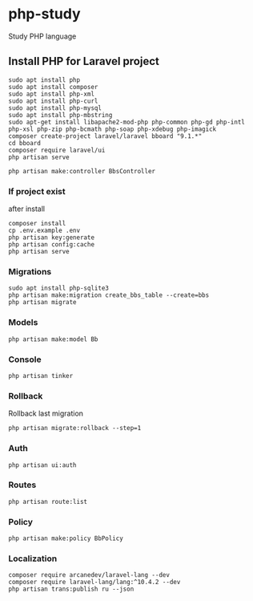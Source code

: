 # php-study
Study PHP language

## Install PHP for Laravel project
```
sudo apt install php
sudo apt install composer
sudo apt install php-xml
sudo apt install php-curl
sudo apt install php-mysql
sudo apt install php-mbstring
sudo apt-get install libapache2-mod-php php-common php-gd php-intl php-xsl php-zip php-bcmath php-soap php-xdebug php-imagick
composer create-project laravel/laravel bboard "9.1.*"
cd bboard
composer require laravel/ui
php artisan serve

php artisan make:controller BbsController
```
### If project exist
after install
```
composer install
cp .env.example .env
php artisan key:generate
php artisan config:cache
php artisan serve
```

### Migrations
```
sudo apt install php-sqlite3
php artisan make:migration create_bbs_table --create=bbs
php artisan migrate
```

### Models
```
php artisan make:model Bb
```

### Console
```
php artisan tinker
```

### Rollback
Rollback last migration
```
php artisan migrate:rollback --step=1
```

### Auth
```
php artisan ui:auth
```

### Routes
```
php artisan route:list
```

### Policy
```
php artisan make:policy BbPolicy
```

### Localization
```
composer require arcanedev/laravel-lang --dev
composer require laravel-lang/lang:^10.4.2 --dev
php artisan trans:publish ru --json
```